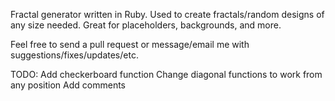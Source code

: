 Fractal generator written in Ruby. Used to create fractals/random designs of any size needed. Great for placeholders, backgrounds, and more.

Feel free to send a pull request or message/email me with suggestions/fixes/updates/etc.

TODO:
Add checkerboard function
Change diagonal functions to work from any position
Add comments